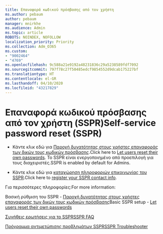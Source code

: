 ```yaml
---
title: Επαναφορά κωδικού πρόσβασης από τον χρήστη
ms.author: pebaum
author: pebaum
manager: mnirkhe
ms.audience: Admin
ms.topic: article
ROBOTS: NOINDEX, NOFOLLOW
localization_priority: Priority
ms.collection: Adm_O365
ms.custom:
- "9002464"
- "4769"
ms.openlocfilehash: 9c588a21e9192a48231836c29a5238589fdf7092
ms.sourcegitcommit: 797f78c27f50485edcf9854552d9dcab175227bf
ms.translationtype: HT
ms.contentlocale: el-GR
ms.lasthandoff: 04/10/2020
ms.locfileid: "43217829"
---
```

# <a name="self-service-password-reset-sspr"></a><span data-ttu-id="acdef-102">Επαναφορά κωδικού πρόσβασης από τον χρήστη (SSPR)</span><span class="sxs-lookup"><span data-stu-id="acdef-102">Self-service password reset (SSPR)</span></span>

- <span data-ttu-id="acdef-103">Κάντε κλικ εδώ για [Παροχή δυνατότητας στους χρήστες επαναφοράς των δικών τους κωδικών πρόσβασης](https://admin.microsoft.com/Adminportal/Home#/featureexplorer/security/Sspr).</span><span class="sxs-lookup"><span data-stu-id="acdef-103">Click here to [Let users reset their own passwords](https://admin.microsoft.com/Adminportal/Home#/featureexplorer/security/Sspr).</span></span>  <span data-ttu-id="acdef-104">Το SSPR είναι ενεργοποιημένο από προεπιλογή για τους διαχειριστές.</span><span class="sxs-lookup"><span data-stu-id="acdef-104">SSPR is enabled by default for Admins.</span></span>

- <span data-ttu-id="acdef-105">Κάντε κλικ εδώ για [καταχώρηση πληροφοριών επικοινωνίας του SSPR](https://go.microsoft.com/fwlink/?linkid=849451).</span><span class="sxs-lookup"><span data-stu-id="acdef-105">Click here to [register your SSPR contact info](https://go.microsoft.com/fwlink/?linkid=849451).</span></span>

<span data-ttu-id="acdef-106">Για περισσότερες πληροφορίες:</span><span class="sxs-lookup"><span data-stu-id="acdef-106">For more information:</span></span>

<span data-ttu-id="acdef-107">Βασική ρύθμιση του SSPR - [Παροχή δυνατότητας στους χρήστες επαναφοράς των δικών τους κωδικών πρόσβασης](https://docs.microsoft.com/microsoft-365/admin/add-users/let-users-reset-passwords?view=o365-worldwide)</span><span class="sxs-lookup"><span data-stu-id="acdef-107">Basic SSPR setup - [Let users reset their own passwords](https://docs.microsoft.com/microsoft-365/admin/add-users/let-users-reset-passwords?view=o365-worldwide)</span></span>

[<span data-ttu-id="acdef-108">Συνήθεις ερωτήσεις για το SSPR</span><span class="sxs-lookup"><span data-stu-id="acdef-108">SSPR FAQ</span></span>](https://docs.microsoft.com/azure/active-directory/authentication/active-directory-passwords-faq)

[<span data-ttu-id="acdef-109">Πρόγραμμα αντιμετώπισης προβλημάτων SSPR</span><span class="sxs-lookup"><span data-stu-id="acdef-109">SSPR Troubleshooter</span></span>](https://docs.microsoft.com/azure/active-directory/authentication/active-directory-passwords-troubleshoot)
